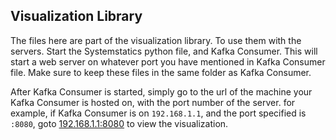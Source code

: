 ## Visualization Library

The files here are part of the visualization library. 
To use them with the servers. Start the Systemstatics python file, and Kafka Consumer. This will start a web server on whatever port you have mentioned in Kafka Consumer file. Make sure to keep these files in the same folder as Kafka Consumer.

After Kafka Consumer is started, simply go to the url of the machine your Kafka Consumer is hosted on, with the port number of the server. for example, if Kafka Consumer is on `192.168.1.1`, and the port specified is `:8080`, goto [192.168.1.1:8080](http://192.168.1.1:8080) to view the visualization.